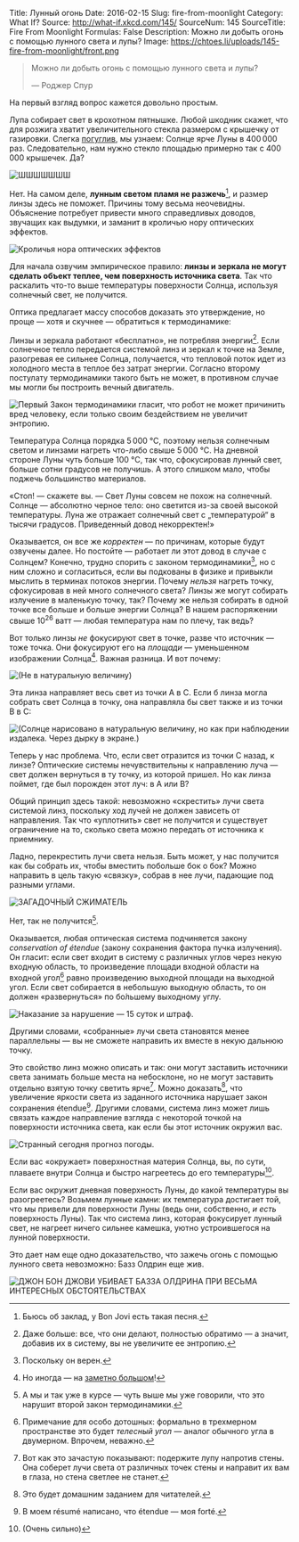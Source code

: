 Title: Лунный огонь
Date: 2016-02-15
Slug: fire-from-moonlight
Category: What If?
Source: http://what-if.xkcd.com/145/
SourceNum: 145
SourceTitle: Fire From Moonlight
Formulas: False
Description: Можно ли добыть огонь с помощью лунного света и лупы?
Image: https://chtoes.li/uploads/145-fire-from-moonlight/front.png

> Можно ли добыть огонь с помощью лунного света и лупы?
>
> — Роджер Спур

На первый взгляд вопрос кажется довольно простым.

Лупа собирает свет в крохотном пятнышке. Любой шкодник скажет, что для розжига хватит увеличительного стекла размером с крышечку от газировки. Слегка [погуглив][1], мы узнаем: Солнце ярче Луны в 400&thinsp;000 раз. Следовательно, нам нужно стекло площадью примерно так с 400&thinsp;000 крышечек. Да?

![](/uploads/145-fire-from-moonlight/wrong.png "ШШШШШШШ")

Нет. На самом деле, **лунным светом пламя не разжечь**[^1], и размер линзы здесь не поможет. Причины тому весьма неочевидны. Объяснение потребует привести много справедливых доводов, звучащих как выдумки, и заманит в кроличью нору  оптических эффектов.

[^1]: Бьюсь об заклад, у Bon Jovi есть такая песня.

![](/uploads/145-fire-from-moonlight/rabbit.png "Кроличья нора оптических эффектов")

Для начала озвучим эмпирическое правило: **линзы и зеркала не могут сделать объект теплее, чем поверхность источника света**. Так что раскалить что-то выше температуры поверхности Солнца, используя солнечный свет, не получится.

Оптика предлагает массу способов доказать это утверждение, но проще&nbsp;— хотя и скучнее&nbsp;— обратиться к термодинамике:

Линзы и зеркала работают «бесплатно», не потребляя энергии[^2]. Если солнечное тепло передается системой линз и зеркал к точке на Земле, разогревая ее сильнее Солнца, получается, что тепловой поток идет из холодного места в теплое без затрат энергии. Согласно второму постулату термодинамики такого быть не может, в противном случае мы могли бы построить вечный двигатель.

[^2]: Даже больше: все, что они делают, полностью обратимо — а значит, добавив их в систему, вы не увеличите ее энтропию.

![](/uploads/145-fire-from-moonlight/wait.png "Первый Закон термодинамики гласит, что робот не может причинить вред человеку, если только своим бездействием не увеличит энтропию.")

Температура Солнца порядка 5&thinsp;000&nbsp;°C, поэтому нельзя солнечным светом и линзами нагреть что-либо свыше 5&thinsp;000&nbsp;°C. На дневной стороне Луны чуть больше 100&nbsp;°C, так что, сфокусировав лунный свет, больше сотни градусов не получишь. А этого слишком мало, чтобы поджечь большинство материалов.

«Стоп! — скажете вы. — Свет Луны совсем не похож на солнечный. Солнце — абсолютно черное тело: оно светится из-за своей высокой температуры. Луна же отражает солнечный свет с „температурой“ в тысячи градусов. Приведенный довод некорректен!»

Оказывается, он все же *корректен*&nbsp;— по причинам, которые будут озвучены далее. Но постойте&nbsp;— работает ли этот довод в случае с Солнцем? Конечно, трудно спорить с законом термодинамики[^3], но с ним сложно и согласиться, если вы подкованы в физике и привыкли мыслить в терминах потоков энергии. Почему *нельзя* нагреть точку, сфокусировав в ней много солнечного света? Линзы же могут собирать излучение в маленькую точку, так? Почему же нельзя собирать в одной точке все больше и больше энергии Солнца? В нашем распоряжении свыше 10<sup>26</sup> ватт&nbsp;— любая температура нам по плечу, так ведь?

[^3]: Поскольку он верен.

Вот только линзы *не* фокусируют свет в точке, разве что источник&nbsp;— тоже точка. Они фокусируют его на *площади*&nbsp;— уменьшенном изображении Солнца[^4]. Важная разница. И вот почему:

[^4]: Но иногда — на [заметно большом][2]!

![](/uploads/145-fire-from-moonlight/atoc.png "(Не в натуральную величину)")

Эта линза направляет весь свет из точки A в C. Если б линза могла собрать свет Солнца в точку, она направляла бы свет также и из точки B в C:

![](/uploads/145-fire-from-moonlight/atoc2.png "(Солнце нарисовано в натуральную величину, но как при наблюдении издалека. Через дырку в экране.)")

Теперь у нас проблема. Что, если свет отразится из точки C назад, к линзе? Оптические системы нечувствительны к направлению луча — свет должен вернуться в ту точку, из которой пришел. Но как линза поймет, где был порожден этот луч: в A или B?

Общий принцип здесь такой: невозможно «скрестить» лучи света системой линз, поскольку ход лучей не должен зависеть от направления. Так что «уплотнить» свет не получится и существует ограничение на то, сколько света можно передать от источника к приемнику.

Ладно, перекрестить лучи света нельзя. Быть может, у нас получится как бы собрать их, чтобы вместить побольше бок о бок? Можно направить в цель такую «связку», собрав в нее лучи, падающие под разными углами.

![](/uploads/145-fire-from-moonlight/smoosh.png "ЗАГАДОЧНЫЙ СЖИМАТЕЛЬ")

Нет, так не получится[^5].

[^5]: А мы и так уже в курсе&nbsp;— чуть выше мы уже говорили, что это нарушит второй закон термодинамики.

Оказывается, любая оптическая система подчиняется закону *conservation of étendue* (закону сохранения фактора пучка излучения). Он гласит: если свет входит в систему с различных углов через некую входную область, то произведение площади входной области на входной угол[^6] равно произведению выходной площади на выходной угол. Если свет собирается в небольшую выходную область, то он должен «развернуться» по бо́льшему выходному углу.

[^6]: Примечание для особо дотошных: формально в трехмерном пространстве это будет *телесный угол* — аналог обычного угла в двумерном. Впрочем, неважно.

![](/uploads/145-fire-from-moonlight/etendue.png "Наказание за нарушение — 15 суток и штраф.")

Другими словами, «собранные» лучи света становятся менее параллельны — вы не сможете направить их вместе в некую дальнюю точку.

Это свойство линз можно описать и так: они могут заставить источники света занимать больше места на небосклоне, но не могут заставить отдельно взятую точку светить ярче[^7]. Можно доказать[^8], что увеличение яркости света из заданного источника нарушает закон сохранения étendue[^9]. Другими словами, система линз может лишь связать каждое направление взгляда с некоторой точкой на поверхности источника света, как если бы этот источник окружил вас.

[^7]: Вот как это зачастую показывают: подержите лупу напротив стены. Она соберет лучи света от различных точек стены и направит их вам в глаза, но стена светлее не станет.

[^8]: Это будет домашним заданием для читателей.

[^9]: В моем résumé написано, что étendue — моя forté.

![](/uploads/145-fire-from-moonlight/linesight.png "Странный сегодня прогноз погоды.")

Если вас «окружает» поверхностная материя Солнца, вы, по сути, плаваете внутри Солнца и быстро нагреетесь до его температуры[^10].

[^10]: (Очень сильно)

Если вас окружит дневная поверхность Луны, до какой температуры вы разогреетесь? Возьмем лунные камни: их температура достигает той, что мы привели для поверхности Луны (ведь они, собственно, *и есть* поверхность Луны). Так что система линз, которая фокусирует лунный свет, не нагреет ничего сильнее камешка, уютно устроившегося на лунной поверхности.

Это дает нам еще одно доказательство, что зажечь огонь с помощью лунного света невозможно: Базз Олдрин еще жив.

![](/uploads/145-fire-from-moonlight/astronaut.png "ДЖОН БОН ДЖОВИ УБИВАЕТ БАЗЗА ОЛДРИНА ПРИ ВЕСЬМА ИНТЕРЕСНЫХ ОБСТОЯТЕЛЬСТВАХ")

[1]: http://blogs.discovermagazine.com/badastronomy/2012/08/27/bafact-math-the-sun-is-400000-times-brighter-than-the-full-moon "Математика BAFact Math: Солнце ярче полной Луны в 400 000 раз (англ.) | Bad Astronomy"

[2]: https://www.google.com/search?tbm=isch&q=телескоп%20sunspotter "телескоп sunspotter | Поиск в Google"
